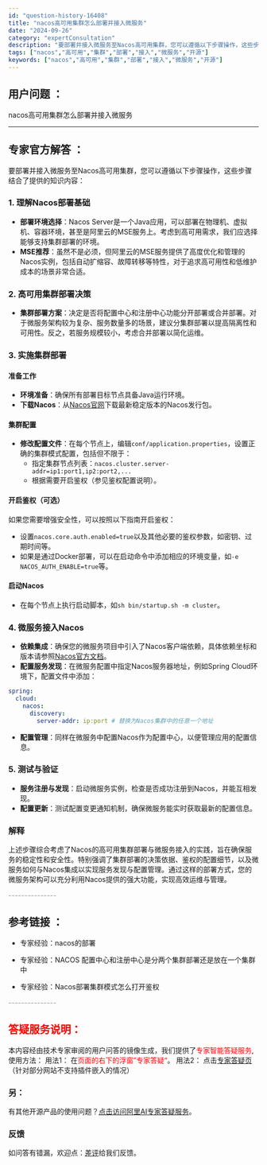 ```yaml
---
id: "question-history-16408"
title: "nacos高可用集群怎么部署并接入微服务"
date: "2024-09-26"
category: "expertConsultation"
description: "要部署并接入微服务至Nacos高可用集群，您可以遵循以下步骤操作，这些步骤结合了提供的知识内容：### 1. 理解Nacos部署基础- **部署环境选择**：Nacos Server是一个Java应用，可以部署在物理机、虚拟机、容器环境，甚至是阿里云的MSE服务上。考虑到高可用需求，我们应选择能够支"
tags: ["nacos","高可用","集群","部署","接入","微服务","开源"]
keywords: ["nacos","高可用","集群","部署","接入","微服务","开源"]
---
```


## 用户问题 ： 
 nacos高可用集群怎么部署并接入微服务  

---------------
## 专家官方解答 ：

要部署并接入微服务至Nacos高可用集群，您可以遵循以下步骤操作，这些步骤结合了提供的知识内容：

### 1. 理解Nacos部署基础
- **部署环境选择**：Nacos Server是一个Java应用，可以部署在物理机、虚拟机、容器环境，甚至是阿里云的MSE服务上。考虑到高可用需求，我们应选择能够支持集群部署的环境。
- **MSE推荐**：虽然不是必须，但阿里云的MSE服务提供了高度优化和管理的Nacos实例，包括自动扩缩容、故障转移等特性，对于追求高可用性和低维护成本的场景非常合适。

### 2. 高可用集群部署决策
- **集群部署方案**：决定是否将配置中心和注册中心功能分开部署或合并部署。对于微服务架构较为复杂、服务数量多的场景，建议分集群部署以提高隔离性和可用性。反之，若服务规模较小，考虑合并部署以简化运维。

### 3. 实施集群部署
#### 准备工作
- **环境准备**：确保所有部署目标节点具备Java运行环境。
- **下载Nacos**：从[Nacos官网](https://nacos.io/)下载最新稳定版本的Nacos发行包。

#### 集群配置
- **修改配置文件**：在每个节点上，编辑`conf/application.properties`，设置正确的集群模式配置，包括但不限于：
  - 指定集群节点列表：`nacos.cluster.server-addr=ip1:port1,ip2:port2,...`
  - 根据需要开启鉴权（参见鉴权配置说明）。

#### 开启鉴权（可选）
如果您需要增强安全性，可以按照以下指南开启鉴权：
- 设置`nacos.core.auth.enabled=true`以及其他必要的鉴权参数，如密钥、过期时间等。
- 如果是通过Docker部署，可以在启动命令中添加相应的环境变量，如`-e NACOS_AUTH_ENABLE=true`等。

#### 启动Nacos
- 在每个节点上执行启动脚本，如`sh bin/startup.sh -m cluster`。

### 4. 微服务接入Nacos
- **依赖集成**：确保您的微服务项目中引入了Nacos客户端依赖，具体依赖坐标和版本请参照[Nacos官方文档](https://nacos.io/zh-cn/docs/quick-start.html)。
- **配置服务发现**：在微服务配置中指定Nacos服务器地址，例如Spring Cloud环境下，配置文件中添加：
```yaml
spring:
  cloud:
    nacos:
      discovery:
        server-addr: ip:port # 替换为Nacos集群中的任意一个地址
```
- **配置管理**：同样在微服务中配置Nacos作为配置中心，以便管理应用的配置信息。

### 5. 测试与验证
- **服务注册与发现**：启动微服务实例，检查是否成功注册到Nacos，并能互相发现。
- **配置更新**：测试配置变更通知机制，确保微服务能实时获取最新的配置信息。

### 解释
上述步骤综合考虑了Nacos的高可用集群部署与微服务接入的实践，旨在确保服务的稳定性和安全性。特别强调了集群部署的决策依据、鉴权的配置细节，以及微服务如何与Nacos集成以实现服务发现与配置管理。通过这样的部署方式，您的微服务架构可以充分利用Nacos提供的强大功能，实现高效运维与管理。


<font color="#949494">---------------</font> 


## 参考链接 ：

* 专家经验：nacos的部署 
 
 * 专家经验：NACOS 配置中心和注册中心是分两个集群部署还是放在一个集群中 
 
 * 专家经验：Nacos部署集群模式怎么打开鉴权 


 <font color="#949494">---------------</font> 
 


## <font color="#FF0000">答疑服务说明：</font> 

本内容经由技术专家审阅的用户问答的镜像生成，我们提供了<font color="#FF0000">专家智能答疑服务</font>,使用方法：
用法1： 在<font color="#FF0000">页面的右下的浮窗”专家答疑“</font>。
用法2： 点击[专家答疑页](https://answer.opensource.alibaba.com/docs/intro)（针对部分网站不支持插件嵌入的情况）
### 另：


有其他开源产品的使用问题？[点击访问阿里AI专家答疑服务](https://answer.opensource.alibaba.com/docs/intro)。
### 反馈
如问答有错漏，欢迎点：[差评](https://ai.nacos.io/user/feedbackByEnhancerGradePOJOID?enhancerGradePOJOId=16421)给我们反馈。

